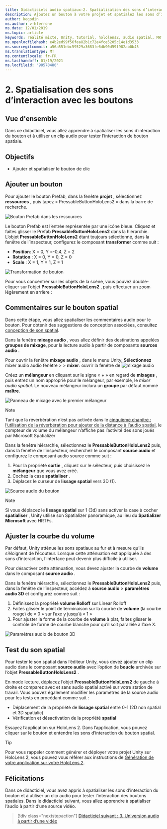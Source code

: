 ```yaml
---
title: Didacticiels audio spatiaux-2. Spatialisation des sons d’interaction avec les boutons
description: Ajoutez un bouton à votre projet et spatialez les sons d’interaction du bouton.
author: kegodin
ms.author: v-hferrone
ms.date: 12/01/2019
ms.topic: article
keywords: réalité mixte, Unity, tutorial, hololens2, audio spatial, MRTK, boîte à outils de réalité mixte, UWP, Windows 10, HRTF, fonction de transfert liée aux têtes, réverbération, Microsoft Spatializer, prefabs, courbe de volume
ms.openlocfilehash: e4b2ed99f56fea82b1c72e4fce5205c14e1d3533
ms.sourcegitcommit: a56a551ebc59529a3683fe6db90d59f982ab0b45
ms.translationtype: MT
ms.contentlocale: fr-FR
ms.lasthandoff: 01/19/2021
ms.locfileid: "98578486"
---
```

# <a name="2-spatializing-button-interaction-sounds"></a>2. Spatialisation des sons d’interaction avec les boutons

## <a name="overview"></a>Vue d'ensemble

Dans ce didacticiel, vous allez apprendre à spatialiser les sons d’interaction du bouton et à utiliser un clip audio pour tester l’interaction de bouton spatiale.  

## <a name="objectives"></a>Objectifs

* Ajouter et spatialiser le bouton de clic

## <a name="add-a-button"></a>Ajouter un bouton

Pour ajouter le bouton Prefab, dans la fenêtre **projet** , sélectionnez **ressources** , puis tapez « PressableButtonHoloLens2 » dans la barre de recherche.

![Bouton Prefab dans les ressources](images/spatial-audio/spatial-audio-02-section1-step1-1.png)

Le bouton Prefab est l’entrée représentée par une icône bleue. Cliquez et faites glisser le Prefab **PressableButtonHoloLens2** dans la hiérarchie. L’objet **PressableButtonHoloLens2** étant toujours sélectionné, dans la fenêtre de l’inspecteur, configurez le composant **transformer** comme suit :

* **Position**: X = 0, Y =-0,4, Z = 2
* **Rotation** : X = 0, Y = 0, Z = 0
* **Scale** : X = 1, Y = 1, Z = 1

![Transformation de bouton](images/spatial-audio/spatial-audio-02-section1-step1-2.png)

Pour vous concentrer sur les objets de la scène, vous pouvez double-cliquer sur l’objet **PressableButtonHoloLens2** , puis effectuer un zoom légèrement en arrière :

## <a name="spatialize-button-feedback"></a>Commentaires sur le bouton spatial

Dans cette étape, vous allez spatialiser les commentaires audio pour le bouton. Pour obtenir des suggestions de conception associées, consultez [conception de son spatial](../../../design/spatial-sound-design.md).

Dans la fenêtre **mixage audio** , vous allez définir des destinations appelées **groupes de mixage**, pour la lecture audio à partir de composants **sources audio** .

Pour ouvrir la fenêtre **mixage audio** , dans le menu Unity, **Sélectionnez** mixer audio audio fenêtre  >    >  **mixer**: ouvrir la fenêtre de ![ mixage audio](images/spatial-audio/spatial-audio-02-section2-step1-1.png)

 Créez un **mélangeur** en cliquant sur le signe « + » en regard de **mixages** , puis entrez un nom approprié pour le mélangeur, par exemple, le _mixer audio spatial_. Le nouveau mélangeur inclura un **groupe** par défaut nommé **maître**.

![Panneau de mixage avec le premier mélangeur](images/spatial-audio/spatial-audio-02-section2-step1-2.png)

> [!NOTE]
> Tant que la réverbération n’est pas activée dans le [cinquième chapitre : l’utilisation de la réverbération pour ajouter de la distance à l’audio spatial](unity-spatial-audio-ch5.md), le compteur de volume du mélangeur n’affiche pas l’activité des sons joués par Microsoft Spatializer

Dans la fenêtre hiérarchie, sélectionnez le **PressableButtonHoloLens2** puis, dans la fenêtre de l’inspecteur, recherchez le composant **source audio** et configurez le composant audio source comme suit :

1. Pour la propriété **sortie** , cliquez sur le sélecteur, puis choisissez le **mélangeur** que vous avez créé.
2. Cochez la case **spatialiser** .
3. Déplacez le curseur de **lissage spatial** vers 3D (1).

![Source audio du bouton](images/spatial-audio/spatial-audio-02-section2-step1-3.png)

> [!NOTE]
> Si vous déplacez le **lissage spatial** sur 1 (3d) sans activer la case à cocher **spatialiser** , Unity utilise son Spatializer panoramique, au lieu du **Spatializer Microsoft** avec HRTFs.

## <a name="adjust-the-volume-curve"></a>Ajuster la courbe du volume

Par défaut, Unity atténue les sons spatiaux au fur et à mesure qu’ils s’éloignent de l’écouteur. Lorsque cette atténuation est appliquée à des sons d’interaction, l’interface peut devenir plus difficile à utiliser.

Pour désactiver cette atténuation, vous devez ajuster la courbe de **volume** dans le composant **source audio** .

Dans la fenêtre hiérarchie, sélectionnez le **PressableButtonHoloLens2** puis, dans la fenêtre de l’inspecteur, accédez à **source audio**  >  **paramètres audio 3D** et configurez comme suit :

1. Définissez la propriété **volume Rolloff** sur Linear Rolloff
2. Faites glisser le point de terminaison sur la courbe de **volume** (la courbe rouge) de « 0 » sur l’axe y jusqu’à « 1 »
3. Pour ajuster la forme de la courbe de **volume** à plat, faites glisser le contrôle de forme de courbe blanche pour qu’il soit parallèle à l’axe X.

![Paramètres audio de bouton 3D](images/spatial-audio/spatial-audio-02-section3-step1-1.png)

## <a name="testing-the-spatialize-audio"></a>Test du son spatial

Pour tester le son spatial dans l’éditeur Unity, vous devez ajouter un clip audio dans le composant **source audio** avec l’option de **boucle** archivée sur l’objet **PressableButtonHoloLens2** .

En mode lecture, déplacez l’objet **PressableButtonHoloLens2** de gauche à droite et comparez avec et sans audio spatial activé sur votre station de travail. Vous pouvez également modifier les paramètres de la source audio pour les tests en procédant comme suit :

* Déplacement de la propriété de **lissage spatial** entre 0-1 (2D non spatial et 3D spatialic)
* Vérification et désactivation de la propriété **spatial**

Essayez l’application sur HoloLens 2. Dans l’application, vous pouvez cliquer sur le bouton et entendre les sons d’interaction du bouton spatial.

> [!TIP]
> Pour vous rappeler comment générer et déployer votre projet Unity sur HoloLens 2, vous pouvez vous référer aux instructions de [Génération de votre application sur votre HoloLens 2](mr-learning-base-02.md#building-your-application-to-your-hololens-2).

## <a name="congratulations"></a>Félicitations

Dans ce didacticiel, vous avez appris à spatialiser les sons d’interaction du bouton et à utiliser un clip audio pour tester l’interaction des boutons spatiales. Dans le didacticiel suivant, vous allez apprendre à spatialiser l’audio à partir d’une source vidéo.

> [!div class="nextstepaction"]
> [Didacticiel suivant : 3. Universion audio à partir d’une vidéo](unity-spatial-audio-ch3.md)

